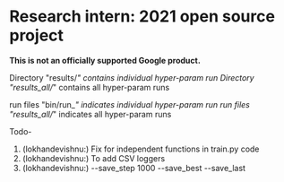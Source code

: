 # Research intern: 2021 open source project

**This is not an officially supported Google product.**

Directory "results/*" contains individual hyper-param run
Directory "results_all/*" contains all hyper-param runs

run files  "bin/run_*" indicates individual hyper-param run
run files "results_all/*" indicates all hyper-param runs

Todo-
1. (lokhandevishnu:) Fix for independent functions in train.py code
2. (lokhandevishnu:) To add CSV loggers
3. (lokhandevishnu:) --save_step 1000 --save_best --save_last